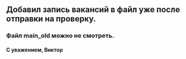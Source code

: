 ## Добавил запись вакансий в файл уже после отправки на проверку.
### Файл main_old можно не смотреть.

#### С уважением, Виктор
